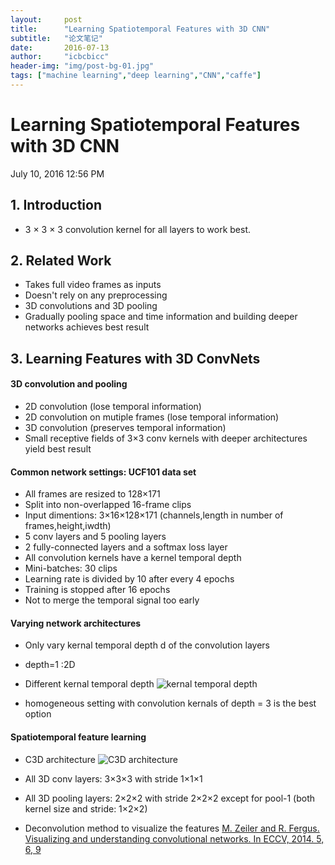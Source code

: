 ```yaml
---
layout:     post
title:      "Learning Spatiotemporal Features with 3D CNN"
subtitle:   "论文笔记"
date:       2016-07-13
author:     "icbcbicc"
header-img: "img/post-bg-01.jpg"
tags: ["machine learning","deep learning","CNN","caffe"]
---
```


# Learning Spatiotemporal Features with 3D CNN
July 10, 2016 12:56 PM

## 1. Introduction
- 3 × 3 × 3 convolution kernel for all layers to work best.

## 2. Related Work
- Takes full video frames as inputs
- Doesn't rely on any preprocessing
- 3D convolutions and 3D pooling
- Gradually pooling space and time information and building deeper networks achieves best result

## 3. Learning Features with 3D ConvNets
#### 3D convolution and pooling
- 2D convolution (lose temporal information)
- 2D convolution on mutiple frames (lose temporal information)
- 3D convolution (preserves temporal information)
- Small receptive fields of 3×3 conv kernels with deeper architectures yield best result

#### Common network settings: UCF101 data set
- All frames are resized to 128×171
- Split into non-overlapped 16-frame clips
- Input dimentions: 3×16×128×171 (channels,length in number of frames,height,iwdth)
- 5 conv layers and 5 pooling layers
- 2 fully-connected layers and a softmax loss layer
- All convolution kernels have a kernel temporal depth
- Mini-batches: 30 clips
- Learning rate is divided by 10 after every 4 epochs
- Training is stopped after 16 epochs
- Not to merge the temporal signal too early

#### Varying network architectures
- Only vary kernal temporal depth d of the convolution layers
- depth=1 :2D
- Different kernal temporal depth
![kernal temporal depth](./1.jpg)

- homogeneous setting with convolution kernals of depth = 3 is the best option

#### Spatiotemporal feature learning
- C3D architecture
![C3D architecture](./2.jpg)

- All 3D conv layers: 3×3×3 with stride 1×1×1
- All 3D pooling layers: 2×2×2 with stride 2×2×2 except for pool-1 (both kernel size and stride: 1×2×2)
- Deconvolution method to visualize the features
[M. Zeiler and R. Fergus. Visualizing and understanding convolutional networks. In ECCV, 2014. 5, 6, 9](http://link.springer.com/content/pdf/10.1007%2F978-3-319-10590-1_53.pdf)

